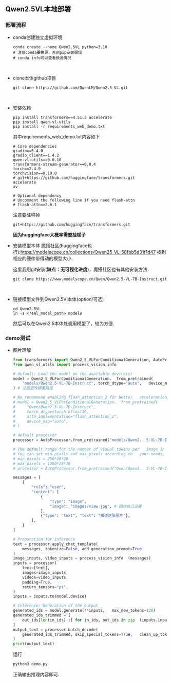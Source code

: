 ## Qwen2.5VL本地部署

### 部署流程

- conda创建独立虚拟环境
  ```shell
  conda create --name Qwen2.5VL python=3.10
  # 注意conda要换源，否则pip安装很慢
  # conda info可以查看换源情况
  ```
  <br>
- clone本体github项目
  ```shell
  git clone https://github.com/QwenLM/Qwen2.5-VL.git
  ```
  <br>
- 安装依赖
  ```shell
  pip install transformers==4.51.3 accelerate
  pip install qwen-vl-utils
  pip install -r requirements_web_demo.txt
  ```

  其中requirements_web_demo.txt内容如下
  ```shell
  # Core dependencies
  gradio==5.4.0
  gradio_client==1.4.2
  qwen-vl-utils==0.0.10
  transformers-stream-generator==0.0.4
  torch==2.4.0
  torchvision==0.19.0
  # git+https://github.com/huggingface/transformers.git
  accelerate
  av

  # Optional dependency
  # Uncomment the following line if you need flash-attn
  # flash-attn==2.6.1
  ```
  注意要注释掉
  ```shell
  git+https://github.com/huggingface/transformers.git
  ```
  **因为huggingface大概率需要挂梯子**
  <br>

- 安装模型本体
  魔搭社区(huggingface也行):https://modelscope.cn/collections/Qwen25-VL-58fbb5d31f1d47
  找到相应的硬件带得动的模型大小.

  这里我用git安装(**缺点：无可视化进度**)，魔搭社区也有其他安装方法.
  ```shell
  git clone https://www.modelscope.cn/Qwen/Qwen2.5-VL-7B-Instruct.git
  ```
  <br>
- 链接模型文件到Qwen2.5Vl本体(option/可选)
  ```shell
  cd Qwen2.5VL
  ln -s <real_model_path> models
  ```
  然后可以在Qwen2.5本体处调用模型了，较为方便.

### demo测试

- 图片理解

  ```py
  from transformers import Qwen2_5_VLForConditionalGeneration, AutoProcessor
  from qwen_vl_utils import process_vision_info
  
  # default: Load the model on the available device(s)
  model = Qwen2_5_VLForConditionalGeneration.  from_pretrained(
      "models/Qwen2.5-VL-7B-Instruct", torch_dtype="auto",   device_map="auto"
  ) # 注意更改模型路径
  
  # We recommend enabling flash_attention_2 for better   acceleration and memory saving, especially in   multi-image and video scenarios.
  # model = Qwen2_5_VLForConditionalGeneration.  from_pretrained(
  #     "Qwen/Qwen2.5-VL-7B-Instruct",
  #     torch_dtype=torch.bfloat16,
  #     attn_implementation="flash_attention_2",
  #     device_map="auto",
  # )
  
  # default processor
  processor = AutoProcessor.from_pretrained("models/Qwen2.  5-VL-7B-Instruct") # 注意更改模型路径
  
  # The default range for the number of visual tokens per   image in the model is 4-16384.
  # You can set min_pixels and max_pixels according to   your needs, such as a token range of 256-1280, to   balance performance and cost.
  # min_pixels = 256*28*28
  # max_pixels = 1280*28*28
  # processor = AutoProcessor.from_pretrained("Qwen/Qwen2.  5-VL-7B-Instruct", min_pixels=min_pixels,   max_pixels=max_pixels)
  
  messages = [
      {
          "role": "user",
          "content": [
              {
                  "type": "image",
                  "image": "images/view.jpg", # 图片自己设置
              },
              {"type": "text", "text": "描述这张图片"},
          ],
      }
  ]
  
  # Preparation for inference
  text = processor.apply_chat_template(
      messages, tokenize=False, add_generation_prompt=True
  )
  image_inputs, video_inputs = process_vision_info  (messages)
  inputs = processor(
      text=[text],
      images=image_inputs,
      videos=video_inputs,
      padding=True,
      return_tensors="pt",
  )
  inputs = inputs.to(model.device)
  
  # Inference: Generation of the output
  generated_ids = model.generate(**inputs,   max_new_tokens=128)
  generated_ids_trimmed = [
      out_ids[len(in_ids) :] for in_ids, out_ids in zip  (inputs.input_ids, generated_ids)
  ]
  output_text = processor.batch_decode(
      generated_ids_trimmed, skip_special_tokens=True,   clean_up_tokenization_spaces=False
  )
  print(output_text)
  ```
  运行
  ```py
  python3 demo.py
  ```
  正确输出推理内容即可.